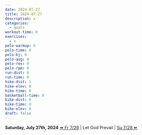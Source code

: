 ```yaml
---
date: 2024-07-27
title: 2024-07-27
description: x
categories:
  - goals
workout-time: 0
exercises:
  - x
pelo-warmup: 0
pelo-time: 0
pelo-kj: 0
pelo-avg: 0
pelo-res: 0
pelo-rpm: 0
run-dist: 0
run-time: 0
hike-dist: 1
hike-elev: 0
hike-time: 0
basketball-time: 0
bike-dist: 0
bike-time: 0
bike-elev: 0
draft: false
---
```

**Saturday, July 27th, 2024**
[⏪ Fr 7/26](goals/2024-07-26) | Let God Prevail | [Su 7/28 ⏩](goals/2024-07-28)


